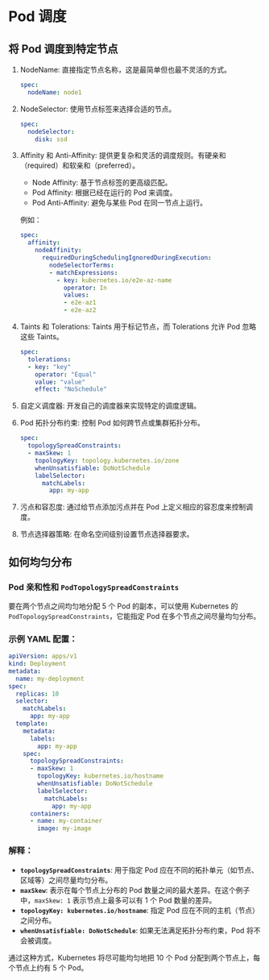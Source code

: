 # Pod 调度

## 将 Pod 调度到特定节点

1. NodeName:
直接指定节点名称，这是最简单但也最不灵活的方式。
    
    ```yaml
    spec:
      nodeName: node1
    ```
    
2. NodeSelector:
使用节点标签来选择合适的节点。
    
    ```yaml
    spec:
      nodeSelector:
        disk: ssd
    ```
    
3. Affinity 和 Anti-Affinity:
提供更复杂和灵活的调度规则。有硬亲和（required）和软亲和（preferred）。
    - Node Affinity: 基于节点标签的更高级匹配。
    - Pod Affinity: 根据已经在运行的 Pod 来调度。
    - Pod Anti-Affinity: 避免与某些 Pod 在同一节点上运行。
    
    例如：
    
    ```yaml
    spec:
      affinity:
        nodeAffinity:
          requiredDuringSchedulingIgnoredDuringExecution:
            nodeSelectorTerms:
            - matchExpressions:
              - key: kubernetes.io/e2e-az-name
                operator: In
                values:
                - e2e-az1
                - e2e-az2
    ```
    
4. Taints 和 Tolerations:
Taints 用于标记节点，而 Tolerations 允许 Pod 忽略这些 Taints。
    
    ```yaml
    spec:
      tolerations:
      - key: "key"
        operator: "Equal"
        value: "value"
        effect: "NoSchedule"
    ```
    
5. 自定义调度器:
开发自己的调度器来实现特定的调度逻辑。
6. Pod 拓扑分布约束:
控制 Pod 如何跨节点或集群拓扑分布。
    
    ```yaml
    spec:
      topologySpreadConstraints:
      - maxSkew: 1
        topologyKey: topology.kubernetes.io/zone
        whenUnsatisfiable: DoNotSchedule
        labelSelector:
          matchLabels:
            app: my-app
    ```
    
7. 污点和容忍度:
通过给节点添加污点并在 Pod 上定义相应的容忍度来控制调度。
8. 节点选择器策略:
在命名空间级别设置节点选择器要求。

## 如何均匀分布

### **Pod 亲和性和 `PodTopologySpreadConstraints`**

要在两个节点之间均匀地分配 5 个 Pod 的副本，可以使用 Kubernetes 的 `PodTopologySpreadConstraints`，它能指定 Pod 在多个节点之间尽量均匀分布。

### 示例 YAML 配置：

```yaml
apiVersion: apps/v1
kind: Deployment
metadata:
  name: my-deployment
spec:
  replicas: 10
  selector:
    matchLabels:
      app: my-app
  template:
    metadata:
      labels:
        app: my-app
    spec:
      topologySpreadConstraints:
      - maxSkew: 1
        topologyKey: kubernetes.io/hostname
        whenUnsatisfiable: DoNotSchedule
        labelSelector:
          matchLabels:
            app: my-app
      containers:
      - name: my-container
        image: my-image
```

### 解释：

- **`topologySpreadConstraints`**: 用于指定 Pod 应在不同的拓扑单元（如节点、区域等）之间尽量均匀分布。
- **`maxSkew`**: 表示在每个节点上分布的 Pod 数量之间的最大差异。在这个例子中，`maxSkew: 1` 表示节点上最多可以有 1 个 Pod 数量的差异。
- **`topologyKey: kubernetes.io/hostname`**: 指定 Pod 应在不同的主机（节点）之间分布。
- **`whenUnsatisfiable: DoNotSchedule`**: 如果无法满足拓扑分布约束，Pod 将不会被调度。

通过这种方式，Kubernetes 将尽可能均匀地把 10 个 Pod 分配到两个节点上，每个节点上约有 5 个 Pod。